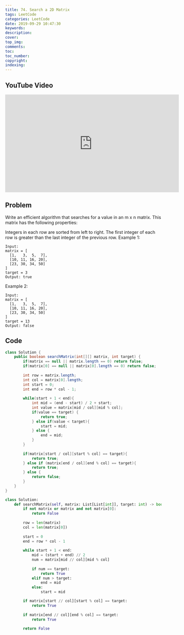 ```yaml
---
title: 74. Search a 2D Matrix
tags: LeetCode
categories: LeetCode
date: 2019-09-29 10:47:30
keywords:
description:
cover:
top_img:
comments:
toc:
toc_number:
copyright:
indexing:
---
```

## YouTube Video
<iframe width="560" height="315" src="https://www.youtube.com/embed/JMDoEaNeieU" frameborder="0" allow="accelerometer; autoplay; encrypted-media; gyroscope; picture-in-picture" allowfullscreen></iframe>

## Problem
Write an efficient algorithm that searches for a value in an m x n matrix. This matrix has the following properties:

Integers in each row are sorted from left to right.
The first integer of each row is greater than the last integer of the previous row.
Example 1:
```
Input:
matrix = [
  [1,   3,  5,  7],
  [10, 11, 16, 20],
  [23, 30, 34, 50]
]
target = 3
Output: true
```
Example 2:
```
Input:
matrix = [
  [1,   3,  5,  7],
  [10, 11, 16, 20],
  [23, 30, 34, 50]
]
target = 13
Output: false
```

## Code
```java
class Solution {
    public boolean searchMatrix(int[][] matrix, int target) {
        if(matrix == null || matrix.length == 0) return false;
        if(matrix[0] == null || matrix[0].length == 0) return false;
        
        int row = matrix.length;
        int col = matrix[0].length;
        int start = 0;
        int end = row * col - 1;
        
        while(start + 1 < end){
            int mid = (end - start) / 2 + start;
            int value = matrix[mid / col][mid % col];
            if(value == target) {
                return true;
            } else if(value < target){
                start = mid;
            } else {
                end = mid;
            }
        }
        
        if(matrix[start / col][start % col] == target){
            return true;
        } else if (matrix[end / col][end % col] == target){
            return true;
        } else {
            return false;
        }
    }
}
```

```python
class Solution:
    def searchMatrix(self, matrix: List[List[int]], target: int) -> bool:
        if not matrix or matrix and not matrix[0]:
            return False
        
        row = len(matrix)
        col = len(matrix[0])
        
        start = 0
        end = row * col - 1
        
        while start + 1 < end:
            mid = (start + end) // 2
            num = matrix[mid // col][mid % col]
            
            if num == target:
                return True
            elif num > target:
                end = mid
            else:
                start = mid

        if matrix[start // col][start % col] == target:
            return True
        
        if matrix[end // col][end % col] == target:
            return True
        
        return False
```
